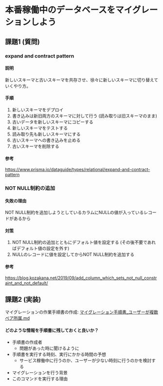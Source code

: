 # 本番稼働中のデータベースをマイグレーションしよう

## 課題1 (質問)

### expand and contract pattern

#### 説明

新しいスキーマと古いスキーマを共存させ、徐々に新しいスキーマに切り替えていくやり方。

#### 手順

1. 新しいスキーマをデプロイ
2. 書き込みは新旧両方のスキーマに対して行う (読み取りは旧スキーマのまま)
3. 古いデータを新しいスキーマにコピーする
4. 新しいスキーマをテストする
5. 読み取り先も新しいスキーマにする
6. 古いスキーマへの書き込みを止める
7. 古いスキーマを削除する

#### 参考

https://www.prisma.io/dataguide/types/relational/expand-and-contract-pattern

### NOT NULL制約の追加

#### 失敗の理由

NOT NULL制約を追加しようとしているカラムにNULLの値が入っているレコードがあるから

#### 対策

1. NOT NULL制約の追加とともにデフォルト値を設定する (その後不要であればデフォルト値の設定を外す)
2. NULLのレコードに値を設定してからNOT NULL制約を追加する

#### 参考

https://blog.kozakana.net/2019/09/add_column_which_sets_not_null_constraint_and_not_default/

## 課題2 (実装)

マイグレーションの作業手順書の作成: [マイグレーション手順書_ユーザーが複数ペア所属.md](./マイグレーション手順書_ユーザー複数ペア所属.md)

#### どのような情報を手順書に残しておくと良いか？

- 手順書の作成者
  - 問題があった時に聞けるように
- 手順書を実行する時刻、実行にかかる時間の予想
  - サービス稼働中に行うのか、ユーザーが少ない時刻に行うのかを検討する
- マイグレーションを行う背景
- このコマンドを実行する理由
